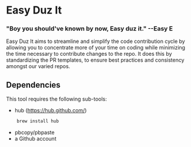 Easy Duz It
===========
### "Boy you should've known by now, Easy duz it." --Easy E
Easy Duz It aims to streamline and simplify the code contribution cycle by allowing you to concentrate more of your time on coding while minimizing the time necessary to contribute changes to the repo.  It does this by standardizing the PR templates, to ensure best practices and consistency amongst our varied repos.

## Dependencies
This tool requires the following sub-tools:
* hub (https://hub.github.com/)

```sh
    brew install hub
```

* pbcopy/pbpaste
* a Github account
